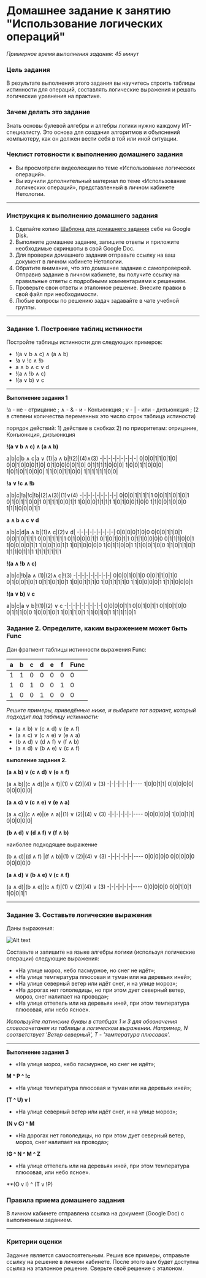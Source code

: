 # Домашнее задание к занятию "Использование логических операций"

*Примерное время выполнения задания: 45 минут*

### Цель задания
В результате выполнения этого задания вы научитесь строить таблицы истинности для операций, составлять логические выражения и решать логические уравнения на практике.

### Зачем делать это задание
Знать основы булевой алгебры и алгебры логики нужно каждому ИТ-специалисту. Это основа для создания алгоритмов и объяснений компьютеру, как он должен вести себя в той или иной ситуации.

### Чеклист готовности к выполнению домашнего задания
- Вы просмотрели видеолекции по теме «Использование логических операций».
- Вы изучили дополнительный материал по теме «Использование логических операций», представленный в личном кабинете Нетологии.

------

### Инструкция к выполнению домашнего задания

1. Сделайте копию [Шаблона для домашнего задания](https://docs.google.com/document/d/18IVdFLq5yjoU699MkVhZ4Ep4asvGXVijbV4PA64F2Eo/edit?usp=sharing) себе на Google Disk.
2. Выполните домашнее задание, запишите ответы и приложите необходимые скриншоты в свой Google Doc.
3. Для проверки домашнего задания отправьте ссылку на ваш документ в личном кабинете Нетологии.
4. Обратите внимание, что это домашнее задание с самопроверкой. Отправив задание в личном кабинете, вы получите ссылку на правильные ответы с подробными комментариями к решениям. 
5. Проверьте свои ответы и эталонное решение. Внесите правки в свой файл при необходимости.
6. Любые вопросы по решению задач задавайте в чате учебной группы.

------

### Задание 1. Построение таблиц истинности

Постройте таблицы истинности для следующих примеров:

- !(a ∨ b ∧ с) ∧ (a ∧ b)
- !a ∨ !c ∧ !b
- a ∧ b ∧ c ∨ d
- !(a ∧ !b ∧ c)
- !(a ∨ b) ∨ c

------

**Выполнение задания 1**

!a - не - отрицание ; 
∧ - & - и - Конъюнкция ; 
v - | - или - дизъюнкция ; 
(2 в степени количества переменных это число строк таблица истиности) 

порядок действий: 1) действие в скобках 2) по приоритетам: отрицание, Конъюнкция, дизъюнкция

**!(a ∨ b ∧ с) ∧ (a ∧ b)**

a|b|c|b ∧ с|a ∨ (1)|a ∧ b|!(2)|(4)∧(3)
-|-|-|-|-|-|-|-|-|
0|0|0|1|1|0|1|0|
0|0|1|0|0|0|1|0|
0|1|0|0|0|0|1|0|
0|1|1|1|1|0|0|0|
1|0|0|1|1|0|0|0|
1|0|1|0|1|0|0|0|
1|1|0|0|1|1|0|0|
1|1|1|1|1|1|0|0|

**!a ∨ !c ∧ !b**

a|b|c|!a|!c|!b|(2)∧(3)|(1)∨(4)
-|-|-|-|-|-|-|-|-|
0|0|0|1|1|1|1|1
0|0|1|1|0|1|0|1
0|1|0|1|1|0|0|1
0|1|1|1|0|0|1|1
1|0|0|0|1|1|1|1
1|0|1|0|0|1|0|0
1|1|0|0|1|0|0|0
1|1|1|0|0|0|1|1


**a ∧ b ∧ c ∨ d**

a|b|c|d|a ∧ b|(1)∧ c|(2)∨ d|
-|-|-|-|-|-|-|-|-|
0|0|0|0|1|0|0
0|0|0|1|1|0|1
0|0|1|0|1|1|1
0|0|1|1|1|1|1
0|1|0|0|0|1|1
0|1|0|1|0|1|1
0|1|1|0|0|0|0
0|1|1|1|0|0|1
1|0|0|0|0|1|1
1|0|0|1|0|1|1
1|0|1|0|0|0|0
1|0|1|1|0|0|1
1|1|0|0|1|0|0
1|1|0|1|1|0|1
1|1|1|0|1|1|1
1|1|1|1|1|1|1


**!(a ∧ !b ∧ c)**

a|b|c|!b|a ∧ (1)|(2)∧ c|!(3)
-|-|-|-|-|-|-|-|-|
0|0|0|1|0|1|0
0|0|1|1|0|1|0
0|1|0|0|1|0|1
0|1|1|0|1|0|1
1|0|0|1|1|1|0
1|0|1|1|1|1|0
1|1|0|0|0|0|1
1|1|1|0|0|0|1

**!(a ∨ b) ∨ c**

a|b|c|a ∨ b|!(1)|(2) ∨ c
-|-|-|-|-|-|-|-|-|
0|0|0|0|1|1
0|0|1|0|1|1
0|1|0|1|0|0
0|1|1|1|0|0
1|0|0|1|0|1
1|0|1|1|0|1
1|1|0|1|0|1
1|1|1|1|0|1



### Задание 2. Определите, каким выражением может быть Func

Дан фрагмент таблицы истинности выражения Func:

a|b|c|d|e|f|Func
-|-|-|-|-|-|----
1|1 | 0 | 0 | 0 | 0 | 0
1|0 | 1 | 0 | 0 | 1 | 0
1|0 | 0 | 1 | 0 | 0 | 0

*Решите примеры, приведённые ниже, и выберите тот вариант, который подходит под таблицу истинности:*

- (a ∧ b) ∨ (c ∧ d) ∨ (e ∧ f)
- (a ∧ c) ∨ (c ∧ e) ∨ (e ∧ a)
- (b ∧ d) ∨ (d ∧ f) ∨ (f ∧ b)
- (a ∧ d) ∨ (b ∧ e) ∨ (c ∧ f)


**выполение задания 2.**


**(a ∧ b) ∨ (c ∧ d) ∨ (e ∧ f)**


(a ∧ b)|(c ∧ d)|(e ∧ f)|(1) ∨ (2)|(4) ∨ (3)
-|-|-|-|-|-|----
1|0|0|1|1|
0|0|0|0|0|
0|0|0|0|0|


**(a ∧ c) ∨ (c ∧ e) ∨ (e ∧ a)**

(a ∧ c)|(c ∧ e)|(e ∧ a)|(1) ∨ (2)|(4) ∨ (3)
-|-|-|-|-|-|----
0|0|0|0|0|
1|0|0|1|1|
0|0|0|0|0|


**(b ∧ d) ∨ (d ∧ f) ∨ (f ∧ b)**

наиболее подходящее выражение

(b ∧ d)|(d ∧ f) |(f ∧ b)|(1) ∨ (2)|(4) ∨ (3)
-|-|-|-|-|-|----
0|0|0|0|0
0|0|0|0|0
0|0|0|0|0

**(a ∧ d) ∨ (b ∧ e) ∨ (c ∧ f)**

(a ∧ d)|(b ∧ e)|(c ∧ f)|(1) ∨ (2)|(4) ∨ (3)
-|-|-|-|-|-|----
0|0|0|0|0
0|0|1|0|1
1|0|0|1|1




------
### Задание 3. Составьте логические выражения

Даны выражения:

![Alt text](https://github.com/netology-code/balgo-homeworks/blob/main/2/Example2.png "Optional title")

 
Составьте и запишите на языке алгебры логики (используя логические операции) следующие выражения:
- «На улице мороз, небо пасмурное, но снег не идёт»;
- «На улице температура плюсовая и туман или на деревьях иней»;
- «На улице северный ветер или идёт снег, и на улице мороз»;
- «На дорогах нет гололедицы, но при этом дует северный ветер, мороз, снег налипает на провода»;
- «На улице оттепель или на деревьях иней, при этом температура плюсовая, или небо ясное».

*Используйте латинские буквы в столбцах 1 и 3 для обозначения словосочетания из таблицы в логическом выражении. 
Например, N соответствует 'Ветер северный', T - 'температура плюсовая'.* 

------



**Выполнение задания 3**

- «На улице мороз, небо пасмурное, но снег не идёт»;

**M ^ P ^ !c**

- «На улице температура плюсовая и туман или на деревьях иней»;

**(T ^ U) v I**

- «На улице северный ветер или идёт снег, и на улице мороз»;

**(N v C) ^ M** 

- «На дорогах нет гололедицы, но при этом дует северный ветер, мороз, снег налипает на провода»;


**!G ^ N ^ M ^ Z**


- «На улице оттепель или на деревьях иней, при этом температура плюсовая, или небо ясное».

**(O v I) ^ (T v !P) 






### Правила приема домашнего задания

В личном кабинете отправлена ссылка на документ (Google Doc) с выполненным заданием.

---

### Критерии оценки

Задание является самостоятельным. Решив все примеры, отправьте ссылку на решение в личном кабинете. После этого вам будет доступна ссылка на эталонное решение. Сверьте своё решение с эталоном.